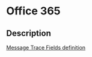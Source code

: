 # Office 365
 
## Description

[Message Trace Fields definition](https://docs.microsoft.com/en-us/previous-versions/office/developer/o365-enterprise-developers/jj984335(v=office.15)?redirectedfrom=MSDN)